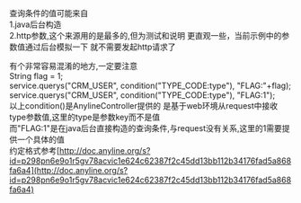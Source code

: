 查询条件的值可能来自  
1.java后台构造  
2.http参数,这个来源用的是最多的,但为测试和说明 更直观一些，当前示例中的参数值通过后台模拟一下 就不需要发起http请求了  

有个非常容易混淆的地方,一定要注意  
String flag = 1;  
service.querys("CRM_USER", condition("TYPE_CODE:type"), "FLAG:"+flag);  
service.querys("CRM_USER", condition("TYPE_CODE:type"), "FLAG:1");   
以上condition()是AnylineController提供的 是基于web环境从request中接收type参数值,这里的type是参数key而不是值  
而"FLAG:1"是在java后台直接构造的查询条件,与request没有关系,这里的1需要提供一个具体的值  
约定格式参考[http://doc.anyline.org/s?id=p298pn6e9o1r5gv78acvic1e624c62387f2c45dd13bb112b34176fad5a868fa6a4](http://doc.anyline.org/s?id=p298pn6e9o1r5gv78acvic1e624c62387f2c45dd13bb112b34176fad5a868fa6a4)